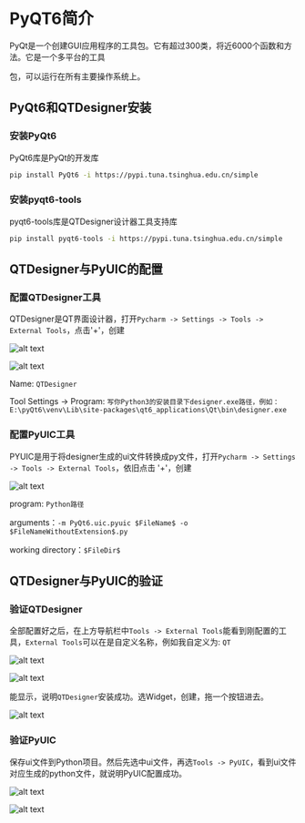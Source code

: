 # PyQT6简介

PyQt是一个创建GUI应用程序的工具包。它有超过300类，将近6000个函数和方法。它是一个多平台的工具

包，可以运行在所有主要操作系统上。

## PyQt6和QTDesigner安装

### 安装PyQt6

PyQt6库是PyQt的开发库

```sh
pip install PyQt6 -i https://pypi.tuna.tsinghua.edu.cn/simple
```

### 安装pyqt6-tools

pyqt6-tools库是QTDesigner设计器工具支持库

```sh
pip install pyqt6-tools -i https://pypi.tuna.tsinghua.edu.cn/simple
```

## QTDesigner与PyUIC的配置

### 配置QTDesigner工具

QTDesigner是QT界面设计器，打开`Pycharm -> Settings -> Tools -> External Tools`，点击'+'，创建

![alt text](image.png)

![alt text](image-1.png)

Name: `QTDesigner`

Tool Settings -> Program: `写你Python3的安装目录下designer.exe路径，例如：E:\pyQt6\venv\Lib\site-packages\qt6_applications\Qt\bin\designer.exe`

### 配置PyUIC工具

PYUIC是用于将designer生成的ui文件转换成py文件，打开`Pycharm -> Settings -> Tools -> External Tools`，依旧点击 '+'，创建

![alt text](image-2.png)

program: `Python路径`

arguments：`-m PyQt6.uic.pyuic $FileName$ -o $FileNameWithoutExtension$.py`

working directory：`$FileDir$`

## QTDesigner与PyUIC的验证

### 验证QTDesigner

全部配置好之后，在上方导航栏中`Tools -> External Tools`能看到刚配置的工具，`External Tools`可以在是自定义名称，例如我自定义为: `QT`

![alt text](image-4.png)

![alt text](image-3.png)

能显示，说明`QTDesigner`安装成功。选Widget，创建，拖一个按钮进去。

![alt text](image-6.png)

### 验证PyUIC

保存ui文件到Python项目。然后先选中ui文件，再选`Tools -> PyUIC`，看到ui文件对应生成的python文件，就说明PyUIC配置成功。

![alt text](image-7.png)

![alt text](image-8.png)